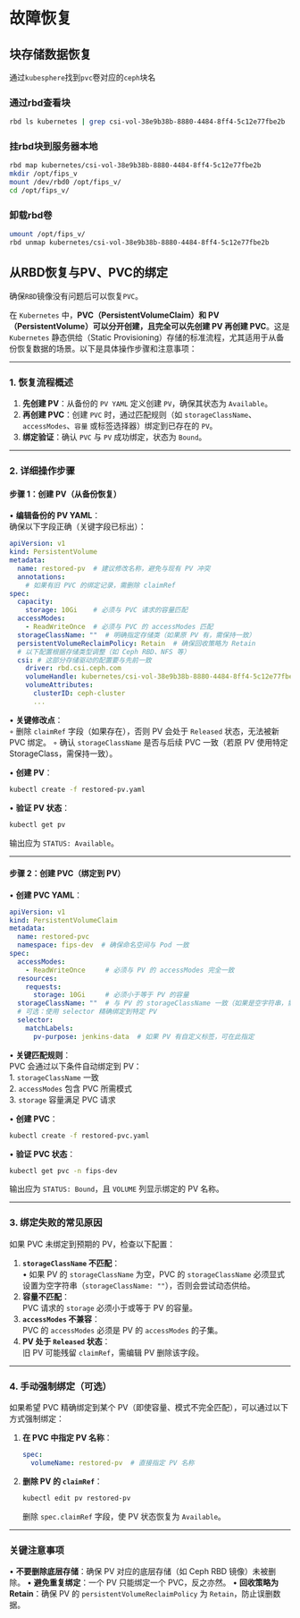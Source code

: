 
# 故障恢复

## 块存储数据恢复

通过`kubesphere`找到`pvc`卷对应的`ceph`块名

### 通过rbd查看块

```bash
rbd ls kubernetes | grep csi-vol-38e9b38b-8880-4484-8ff4-5c12e77fbe2b
```

### 挂rbd块到服务器本地

```bash
rbd map kubernetes/csi-vol-38e9b38b-8880-4484-8ff4-5c12e77fbe2b
mkdir /opt/fips_v
mount /dev/rbd0 /opt/fips_v/
cd /opt/fips_v/
```

### 卸载rbd卷

```bash
umount /opt/fips_v/
rbd unmap kubernetes/csi-vol-38e9b38b-8880-4484-8ff4-5c12e77fbe2b
```

## 从RBD恢复与PV、PVC的绑定

确保`RBD`镜像没有问题后可以恢复`PVC`。

在 `Kubernetes` 中，**PVC（PersistentVolumeClaim）和 PV（PersistentVolume）可以分开创建，且完全可以先创建 PV 再创建 PVC**。这是 `Kubernetes` 静态供给（Static Provisioning）存储的标准流程，尤其适用于从备份恢复数据的场景。以下是具体操作步骤和注意事项：

---

### 1. 恢复流程概述

1. **先创建 PV**：从备份的 `PV YAML` 定义创建 `PV`，确保其状态为 `Available`。
2. **再创建 PVC**：创建 `PVC` 时，通过匹配规则（如 `storageClassName`、`accessModes`、`容量` 或标签选择器）绑定到已存在的 `PV`。
3. **绑定验证**：确认 `PVC` 与 `PV` 成功绑定，状态为 `Bound`。

---

### 2. 详细操作步骤

#### 步骤 1：创建 PV（从备份恢复）
• **编辑备份的 PV YAML**：  
  确保以下字段正确（关键字段已标出）：
  ```yaml
  apiVersion: v1
  kind: PersistentVolume
  metadata:
    name: restored-pv  # 建议修改名称，避免与现有 PV 冲突
    annotations:
      # 如果有旧 PVC 的绑定记录，需删除 claimRef
  spec:
    capacity:
      storage: 10Gi    # 必须与 PVC 请求的容量匹配
    accessModes:
      - ReadWriteOnce  # 必须与 PVC 的 accessModes 匹配
    storageClassName: ""  # 明确指定存储类（如果原 PV 有，需保持一致）
    persistentVolumeReclaimPolicy: Retain  # 确保回收策略为 Retain
    # 以下配置根据存储类型调整（如 Ceph RBD、NFS 等）
    csi: # 这部分存储驱动的配置要与先前一致
      driver: rbd.csi.ceph.com
      volumeHandle: kubernetes/csi-vol-38e9b38b-8880-4484-8ff4-5c12e77fbe2b  
      volumeAttributes:
        clusterID: ceph-cluster
        ...
  ```
  • **关键修改点**：  
    ◦ 删除 `claimRef` 字段（如果存在），否则 PV 会处于 `Released` 状态，无法被新 PVC 绑定。
    ◦ 确认 `storageClassName` 是否与后续 PVC 一致（若原 PV 使用特定 StorageClass，需保持一致）。

• **创建 PV**：
  ```bash
  kubectl create -f restored-pv.yaml
  ```

• **验证 PV 状态**：
  ```bash
  kubectl get pv
  ```
  输出应为 `STATUS: Available`。

---

#### 步骤 2：创建 PVC（绑定到 PV）
• **创建 PVC YAML**：  
  ```yaml
  apiVersion: v1
  kind: PersistentVolumeClaim
  metadata:
    name: restored-pvc
    namespace: fips-dev  # 确保命名空间与 Pod 一致
  spec:
    accessModes:
      - ReadWriteOnce     # 必须与 PV 的 accessModes 完全一致
    resources:
      requests:
        storage: 10Gi     # 必须小于等于 PV 的容量
    storageClassName: ""  # 与 PV 的 storageClassName 一致（如果是空字符串，需显式设置为空）
    # 可选：使用 selector 精确绑定到特定 PV
    selector:
      matchLabels:
        pv-purpose: jenkins-data  # 如果 PV 有自定义标签，可在此指定
  ```
  • **关键匹配规则**：  
    PVC 会通过以下条件自动绑定到 PV：  
    1. `storageClassName` 一致  
    2. `accessModes` 包含 PVC 所需模式  
    3. `storage` 容量满足 PVC 请求  

• **创建 PVC**：
  ```bash
  kubectl create -f restored-pvc.yaml
  ```

• **验证 PVC 状态**：
  ```bash
  kubectl get pvc -n fips-dev
  ```
  输出应为 `STATUS: Bound`，且 `VOLUME` 列显示绑定的 PV 名称。

---

### 3. 绑定失败的常见原因
如果 PVC 未绑定到预期的 PV，检查以下配置：
1. **`storageClassName` 不匹配**：  
   • 如果 PV 的 `storageClassName` 为空，PVC 的 `storageClassName` 必须显式设置为空字符串（`storageClassName: ""`），否则会尝试动态供给。
2. **容量不匹配**：  
   PVC 请求的 `storage` 必须小于或等于 PV 的容量。
3. **`accessModes` 不兼容**：  
   PVC 的 `accessModes` 必须是 PV 的 `accessModes` 的子集。
4. **PV 处于 `Released` 状态**：  
   旧 PV 可能残留 `claimRef`，需编辑 PV 删除该字段。

---

### 4. 手动强制绑定（可选）
如果希望 PVC 精确绑定到某个 PV（即使容量、模式不完全匹配），可以通过以下方式强制绑定：  
1. **在 PVC 中指定 PV 名称**：  
   ```yaml
   spec:
     volumeName: restored-pv  # 直接指定 PV 名称
   ```
2. **删除 PV 的 `claimRef`**：  
   ```bash
   kubectl edit pv restored-pv
   ```
   删除 `spec.claimRef` 字段，使 PV 状态恢复为 `Available`。

---

### 关键注意事项
• **不要删除底层存储**：确保 PV 对应的底层存储（如 Ceph RBD 镜像）未被删除。
• **避免重复绑定**：一个 PV 只能绑定一个 PVC，反之亦然。
• **回收策略为 Retain**：确保 PV 的 `persistentVolumeReclaimPolicy` 为 `Retain`，防止误删数据。